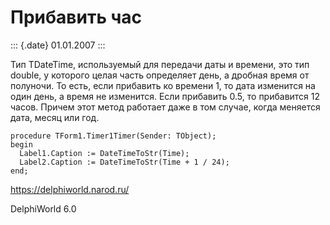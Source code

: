 Прибавить час
=============

::: {.date}
01.01.2007
:::

Тип TDateTime, используемый для передачи даты и времени, это тип double,
у которого целая часть определяет день, а дробная время от полуночи. То
есть, если прибавить ко времени 1, то дата изменится на один день, а
время не изменится. Если прибавить 0.5, то прибавится 12 часов. Причем
этот метод работает даже в том случае, когда меняется дата, месяц или
год.

    procedure TForm1.Timer1Timer(Sender: TObject);
    begin
      Label1.Caption := DateTimeToStr(Time);
      Label2.Caption := DateTimeToStr(Time + 1 / 24);
    end;

<https://delphiworld.narod.ru/>

DelphiWorld 6.0

 

